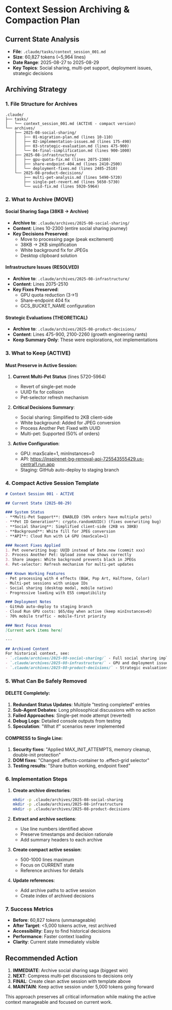 # Context Session Archiving & Compaction Plan

## Current State Analysis
- **File**: `.claude/tasks/context_session_001.md`
- **Size**: 60,827 tokens (~5,964 lines)
- **Date Range**: 2025-08-27 to 2025-08-29
- **Key Topics**: Social sharing, multi-pet support, deployment issues, strategic decisions

## Archiving Strategy

### 1. File Structure for Archives
```
.claude/
├── tasks/
│   └── context_session_001.md (ACTIVE - compact version)
└── archives/
    ├── 2025-08-social-sharing/
    │   ├── 01-migration-plan.md (lines 10-110)
    │   ├── 02-implementation-issues.md (lines 175-490)
    │   ├── 03-strategic-evaluation.md (lines 475-900)
    │   └── 04-final-simplification.md (lines 900-1000)
    ├── 2025-08-infrastructure/
    │   ├── gpu-quota-fix.md (lines 2075-2300)
    │   ├── share-endpoint-404.md (lines 2410-2500)
    │   └── deployment-fixes.md (lines 2485-2510)
    └── 2025-08-product-decisions/
        ├── multi-pet-analysis.md (lines 5490-5720)
        ├── single-pet-revert.md (lines 5650-5730)
        └── uuid-fix.md (lines 5920-5964)
```

### 2. What to Archive (MOVE)

#### Social Sharing Saga (38KB → Archive)
- **Archive to**: `.claude/archives/2025-08-social-sharing/`
- **Content**: Lines 10-2300 (entire social sharing journey)
- **Key Decisions Preserved**:
  - Move to processing page (peak excitement)
  - 38KB → 2KB simplification  
  - White background fix for JPEGs
  - Desktop clipboard solution

#### Infrastructure Issues (RESOLVED)
- **Archive to**: `.claude/archives/2025-08-infrastructure/`
- **Content**: Lines 2075-2510
- **Key Fixes Preserved**:
  - GPU quota reduction (3→1)
  - Share-endpoint 404 fix
  - GCS_BUCKET_NAME configuration

#### Strategic Evaluations (THEORETICAL)
- **Archive to**: `.claude/archives/2025-08-product-decisions/`
- **Content**: Lines 475-900, 2100-2260 (growth engineering rants)
- **Keep Summary Only**: These were explorations, not implementations

### 3. What to Keep (ACTIVE)

#### Must Preserve in Active Session:
1. **Current Multi-Pet Status** (lines 5720-5964)
   - Revert of single-pet mode
   - UUID fix for collision
   - Pet-selector refresh mechanism
   
2. **Critical Decisions Summary**:
   - Social sharing: Simplified to 2KB client-side
   - White background: Added for JPEG conversion
   - Process Another Pet: Fixed with UUID
   - Multi-pet: Supported (50% of orders)

3. **Active Configuration**:
   - GPU: maxScale=1, minInstances=0
   - API: https://inspirenet-bg-removal-api-725543555429.us-central1.run.app
   - Staging: GitHub auto-deploy to staging branch

### 4. Compact Active Session Template

```markdown
# Context Session 001 - ACTIVE

## Current State (2025-08-29)

### System Status
- **Multi-Pet Support**: ENABLED (50% orders have multiple pets)
- **Pet ID Generation**: crypto.randomUUID() (fixes overwriting bug)
- **Social Sharing**: Simplified client-side (2KB vs 38KB)
- **Background**: White fill for JPEG conversion
- **API**: Cloud Run with L4 GPU (maxScale=1)

### Recent Fixes Applied
1. Pet overwriting bug: UUID instead of Date.now (commit xxx)
2. Process Another Pet: Upload zone now shows correctly
3. Share images: White background prevents black in JPEGs
4. Pet-selector: Refresh mechanism for multi-pet updates

### Known Working Features
- Pet processing with 4 effects (B&W, Pop Art, Halftone, Color)
- Multi-pet sessions with unique IDs
- Social sharing (desktop modal, mobile native)
- Progressive loading with ES5 compatibility

### Deployment Notes
- GitHub auto-deploy to staging branch
- Cloud Run GPU costs: $65/day when active (keep minInstances=0)
- 70% mobile traffic - mobile-first priority

### Next Focus Areas
[Current work items here]

---

## Archived Content
For historical context, see:
- `.claude/archives/2025-08-social-sharing/` - Full social sharing implementation journey
- `.claude/archives/2025-08-infrastructure/` - GPU and deployment issues resolved
- `.claude/archives/2025-08-product-decisions/` - Strategic evaluations and pivots
```

### 5. What Can Be Safely Removed

#### DELETE Completely:
1. **Redundant Status Updates**: Multiple "testing completed" entries
2. **Sub-Agent Debates**: Long philosophical discussions with no action
3. **Failed Approaches**: Single-pet mode attempt (reverted)
4. **Debug Logs**: Detailed console outputs from testing
5. **Speculation**: "What if" scenarios never implemented

#### COMPRESS to Single Line:
1. **Security fixes**: "Applied MAX_INIT_ATTEMPTS, memory cleanup, double-init protection"
2. **DOM fixes**: "Changed .effects-container to .effect-grid selector"
3. **Testing results**: "Share button working, endpoint fixed"

### 6. Implementation Steps

1. **Create archive directories**:
   ```bash
   mkdir -p .claude/archives/2025-08-social-sharing
   mkdir -p .claude/archives/2025-08-infrastructure  
   mkdir -p .claude/archives/2025-08-product-decisions
   ```

2. **Extract and archive sections**:
   - Use line numbers identified above
   - Preserve timestamps and decision rationale
   - Add summary headers to each archive

3. **Create compact active session**:
   - 500-1000 lines maximum
   - Focus on CURRENT state
   - Reference archives for details

4. **Update references**:
   - Add archive paths to active session
   - Create index of archived decisions

### 7. Success Metrics

- **Before**: 60,827 tokens (unmanageable)
- **After Target**: <5,000 tokens active, rest archived
- **Accessibility**: Easy to find historical decisions
- **Performance**: Faster context loading
- **Clarity**: Current state immediately visible

## Recommended Action

1. **IMMEDIATE**: Archive social sharing saga (biggest win)
2. **NEXT**: Compress multi-pet discussions to decisions only
3. **FINAL**: Create clean active session with template above
4. **MAINTAIN**: Keep active session under 5,000 tokens going forward

This approach preserves all critical information while making the active context manageable and focused on current work.